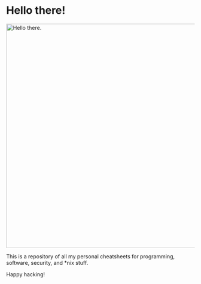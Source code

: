 # Hello there!

<p align="left">
  <img width=600px src="https://media1.giphy.com/media/3ornk57KwDXf81rjWM/giphy.gif?cid=790b761100c0a3b50e591f2edb352d5866ff684f03ce3839" alt="Hello there." />
</p>

This is a repository of all my personal cheatsheets for programming, software,
security, and *nix stuff.

Happy hacking!
